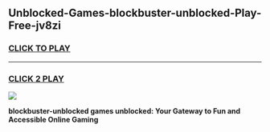 
## Unblocked-Games-blockbuster-unblocked-Play-Free-jv8zi
<h3>
<a href="https://premium76.site?title=blockbuster-unblocked&ref=12A">CLICK TO PLAY</a></h3>
<hr>

<h3>
<a href="https://premium76.site?title=blockbuster-unblocked&ref=12A">CLICK 2 PLAY</a>
  
</h3>

<a href="https://premium76.site?title=blockbuster-unblocked&ref=12A"><img src="https://clearcache.store/games.png"></a>


**blockbuster-unblocked games unblocked: Your Gateway to Fun and Accessible Online Gaming**
